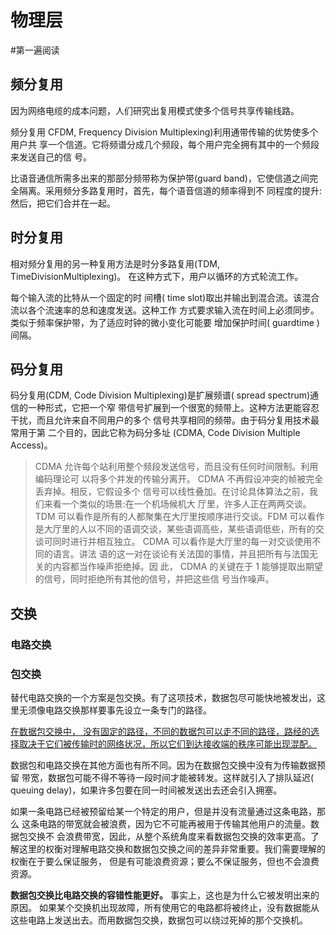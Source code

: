 # 物理层
#第一遍阅读
## 频分复用
因为网络电缆的成本问题，人们研究出复用模式使多个信号共享传输线路。

频分复用 CFDM, Frequency Division Multiplexing)利用通带传输的优势使多个用户共 享一个信道。它将频谱分成几个频段，每个用户完全拥有其中的一个频段来发送自己的信 号。

比语音通信所需多出来的那部分频带称为保护带(guard band)，它使信道之间完全隔离。采用频分多路复用时，首先，每个语音信道的频率得到不 同程度的提升:然后，把它们合并在一起。

## 时分复用
相对频分复用的另一种复用方法是时分多路复用(TDM, TimeDivisionMultiplexing)。 在这种方式下，用户以循环的方式轮流工作。

每个输入流的比特从一个固定的时 间槽( time slot)取出并输出到混合流。该混合流以各个流速率的总和速度发送。这种工作 方式要求输入流在时间上必须同步。类似于频率保护带，为了适应时钟的微小变化可能要 增加保护时间( guardtime )间隔。

## 码分复用
码分复用(CDM, Code Division Multiplexing)是扩展频谱( spread spectrum)通信的一种形式，它把一个窄 带信号扩展到一个很宽的频带上。这种方法更能容忍干扰，而且允许来自不同用户的多个 信号共享相同的频带。由于码分复用技术最常用于第 二个目的，因此它称为码分多址 (CDMA, Code Division Multiple Access)。

> CDMA 允许每个站利用整个频段发送信号，而且没有任何时间限制。利用编码理论可 以将多个并发的传输分离开。 CDMA 不再假设冲突的帧被完全丢弃掉。相反，它假设多个 信号可以线性叠加。在讨论具体算法之前，我们来看一个类似的场景:在一个机场候机大 厅里，许多人正在两两交谈。 TDM 可以看作是所有的人都聚集在大厅里按顺序进行交谈。FDM 可以看作是大厅里的人以不同的语调交谈，某些语调高些，某些语调低些，所有的交谈可同时进行并相互独立。 CDMA 可以看作是大厅里的每一对交谈使用不同的语言。讲法 语的这一对在谈论有关法国的事情，并且把所有与法国无关的内容都当作噪声拒绝掉。因 此， CDMA 的关键在于 1 能够提取出期望的信号，同时拒绝所有其他的信号，并把这些信 号当作噪声。

## 交换
### 电路交换

### 包交换
替代电路交换的一个方案是包交换。有了这项技术，数据包尽可能快地被发出，这里无须像电路交换那样要事先设立一条专门的路径。

<u>在数据包交换中， 没有固定的路径，不同的数据包可以走不同的路径，路经的选择取决于它们被传输时的网络状况，所以它们到达接收端的秩序可能出现混配。</u>

数据包和电路交换在其他方面也有所不同。因为在数据包交换中没有为传输数据预留 带宽，数据包可能不得不等待一段时间才能被转发。这样就引入了排队延迟( queuing delay)，如果许多包要在同一时间被发送出去还会引入拥塞。

如果一条电路已经被预留给某一个特定的用户，但是并没有流量通过这条电路，那么 这条电路的带宽就会被浪费，因为它不可能再被用于传输其他用户的流量。数据包交换不 会浪费带宽，因此，从整个系统角度来看数据包交换的效率更高。了解这里的权衡对理解电路交换和数据包交换之间的差异非常重要。我们需要理解的权衡在于要么保证服务， 但是有可能浪费资源；要么不保证服务，但也不会浪费资源。

**数据包交换比电路交换的容错性能更好。** 
事实上，这也是为什么它被发明出来的原因。 如果某个交换机出现故障，所有使用它的电路都将被终止，没有数据能从这些电路上发送出去。而用数据包交换，数据包可以绕过死掉的那个交换机。
